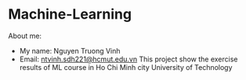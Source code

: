 # Machine-Learning
About me:
- My name: Nguyen Truong Vinh
- Email: ntvinh.sdh221@hcmut.edu.vn
This project show the exercise results of ML course in Ho Chi Minh city University of Technology 
